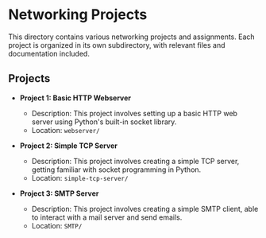 # Networking Projects

This directory contains various networking projects and assignments. Each project is organized in its own subdirectory, with relevant files and documentation included.

## Projects

- **Project 1: Basic HTTP Webserver**
  - Description: This project involves setting up a basic HTTP web server using Python's built-in socket library.
  - Location: `webserver/`

- **Project 2: Simple TCP Server**
    - Description: This project involves creating a simple TCP server, getting familiar with socket programming in Python.
    - Location: `simple-tcp-server/`

- **Project 3: SMTP Server**
    - Description: This project involves creating a simple SMTP client, able to interact with a mail server and send emails.
    - Location: `SMTP/`